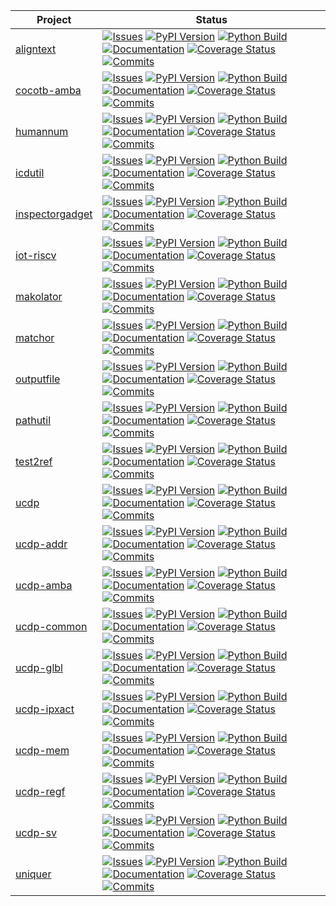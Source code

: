 <!--

# Run './test.sh' to update this file!

MAKO TEMPLATE BEGIN

<%def name="overview()">\
<%
from subprocess import run
from pathlib import Path

project_paths = run(["git", "ws", "info", "project-paths"], capture_output=True).stdout.decode('utf-8').splitlines()
names = sorted([Path(path).name for path in project_paths if Path(path).name != "main"])
%>\
|Project|Status|
|---|---|
% for name in names:
| [${name}](https://github.com/nbiotcloud/${name}) | [![Issues](https://img.shields.io/github/issues/nbiotcloud/${name})](https://github.com/nbiotcloud/${name}/issues) [![PyPI Version](https://badge.fury.io/py/${name}.svg)](https://badge.fury.io/py/${name}) [![Python Build](https://github.com/nbiotcloud/${name}/actions/workflows/main.yml/badge.svg)](https://github.com/nbiotcloud/${name}/actions/workflows/main.yml) [![Documentation](https://readthedocs.org/projects/${name}/badge/?version=stable)](https://${name}.readthedocs.io/en/stable/?badge=stable) [![Coverage Status](https://coveralls.io/repos/github/nbiotcloud/${name}/badge.svg?branch=main)](https://coveralls.io/github/nbiotcloud/${name}?branch=main) [![Commits](https://img.shields.io/github/commits-since/nbiotcloud/${name}/latest.svg)](https://github.com/nbiotcloud/${name}/releases) |
% endfor
</%def>

MAKO TEMPLATE END 
-->


<!-- GENERATE INPLACE BEGIN overview()> -->
|Project|Status|
|---|---|
| [aligntext](https://github.com/nbiotcloud/aligntext) | [![Issues](https://img.shields.io/github/issues/nbiotcloud/aligntext)](https://github.com/nbiotcloud/aligntext/issues) [![PyPI Version](https://badge.fury.io/py/aligntext.svg)](https://badge.fury.io/py/aligntext) [![Python Build](https://github.com/nbiotcloud/aligntext/actions/workflows/main.yml/badge.svg)](https://github.com/nbiotcloud/aligntext/actions/workflows/main.yml) [![Documentation](https://readthedocs.org/projects/aligntext/badge/?version=stable)](https://aligntext.readthedocs.io/en/stable/?badge=stable) [![Coverage Status](https://coveralls.io/repos/github/nbiotcloud/aligntext/badge.svg?branch=main)](https://coveralls.io/github/nbiotcloud/aligntext?branch=main) [![Commits](https://img.shields.io/github/commits-since/nbiotcloud/aligntext/latest.svg)](https://github.com/nbiotcloud/aligntext/releases) |
| [cocotb-amba](https://github.com/nbiotcloud/cocotb-amba) | [![Issues](https://img.shields.io/github/issues/nbiotcloud/cocotb-amba)](https://github.com/nbiotcloud/cocotb-amba/issues) [![PyPI Version](https://badge.fury.io/py/cocotb-amba.svg)](https://badge.fury.io/py/cocotb-amba) [![Python Build](https://github.com/nbiotcloud/cocotb-amba/actions/workflows/main.yml/badge.svg)](https://github.com/nbiotcloud/cocotb-amba/actions/workflows/main.yml) [![Documentation](https://readthedocs.org/projects/cocotb-amba/badge/?version=stable)](https://cocotb-amba.readthedocs.io/en/stable/?badge=stable) [![Coverage Status](https://coveralls.io/repos/github/nbiotcloud/cocotb-amba/badge.svg?branch=main)](https://coveralls.io/github/nbiotcloud/cocotb-amba?branch=main) [![Commits](https://img.shields.io/github/commits-since/nbiotcloud/cocotb-amba/latest.svg)](https://github.com/nbiotcloud/cocotb-amba/releases) |
| [humannum](https://github.com/nbiotcloud/humannum) | [![Issues](https://img.shields.io/github/issues/nbiotcloud/humannum)](https://github.com/nbiotcloud/humannum/issues) [![PyPI Version](https://badge.fury.io/py/humannum.svg)](https://badge.fury.io/py/humannum) [![Python Build](https://github.com/nbiotcloud/humannum/actions/workflows/main.yml/badge.svg)](https://github.com/nbiotcloud/humannum/actions/workflows/main.yml) [![Documentation](https://readthedocs.org/projects/humannum/badge/?version=stable)](https://humannum.readthedocs.io/en/stable/?badge=stable) [![Coverage Status](https://coveralls.io/repos/github/nbiotcloud/humannum/badge.svg?branch=main)](https://coveralls.io/github/nbiotcloud/humannum?branch=main) [![Commits](https://img.shields.io/github/commits-since/nbiotcloud/humannum/latest.svg)](https://github.com/nbiotcloud/humannum/releases) |
| [icdutil](https://github.com/nbiotcloud/icdutil) | [![Issues](https://img.shields.io/github/issues/nbiotcloud/icdutil)](https://github.com/nbiotcloud/icdutil/issues) [![PyPI Version](https://badge.fury.io/py/icdutil.svg)](https://badge.fury.io/py/icdutil) [![Python Build](https://github.com/nbiotcloud/icdutil/actions/workflows/main.yml/badge.svg)](https://github.com/nbiotcloud/icdutil/actions/workflows/main.yml) [![Documentation](https://readthedocs.org/projects/icdutil/badge/?version=stable)](https://icdutil.readthedocs.io/en/stable/?badge=stable) [![Coverage Status](https://coveralls.io/repos/github/nbiotcloud/icdutil/badge.svg?branch=main)](https://coveralls.io/github/nbiotcloud/icdutil?branch=main) [![Commits](https://img.shields.io/github/commits-since/nbiotcloud/icdutil/latest.svg)](https://github.com/nbiotcloud/icdutil/releases) |
| [inspectorgadget](https://github.com/nbiotcloud/inspectorgadget) | [![Issues](https://img.shields.io/github/issues/nbiotcloud/inspectorgadget)](https://github.com/nbiotcloud/inspectorgadget/issues) [![PyPI Version](https://badge.fury.io/py/inspectorgadget.svg)](https://badge.fury.io/py/inspectorgadget) [![Python Build](https://github.com/nbiotcloud/inspectorgadget/actions/workflows/main.yml/badge.svg)](https://github.com/nbiotcloud/inspectorgadget/actions/workflows/main.yml) [![Documentation](https://readthedocs.org/projects/inspectorgadget/badge/?version=stable)](https://inspectorgadget.readthedocs.io/en/stable/?badge=stable) [![Coverage Status](https://coveralls.io/repos/github/nbiotcloud/inspectorgadget/badge.svg?branch=main)](https://coveralls.io/github/nbiotcloud/inspectorgadget?branch=main) [![Commits](https://img.shields.io/github/commits-since/nbiotcloud/inspectorgadget/latest.svg)](https://github.com/nbiotcloud/inspectorgadget/releases) |
| [iot-riscv](https://github.com/nbiotcloud/iot-riscv) | [![Issues](https://img.shields.io/github/issues/nbiotcloud/iot-riscv)](https://github.com/nbiotcloud/iot-riscv/issues) [![PyPI Version](https://badge.fury.io/py/iot-riscv.svg)](https://badge.fury.io/py/iot-riscv) [![Python Build](https://github.com/nbiotcloud/iot-riscv/actions/workflows/main.yml/badge.svg)](https://github.com/nbiotcloud/iot-riscv/actions/workflows/main.yml) [![Documentation](https://readthedocs.org/projects/iot-riscv/badge/?version=stable)](https://iot-riscv.readthedocs.io/en/stable/?badge=stable) [![Coverage Status](https://coveralls.io/repos/github/nbiotcloud/iot-riscv/badge.svg?branch=main)](https://coveralls.io/github/nbiotcloud/iot-riscv?branch=main) [![Commits](https://img.shields.io/github/commits-since/nbiotcloud/iot-riscv/latest.svg)](https://github.com/nbiotcloud/iot-riscv/releases) |
| [makolator](https://github.com/nbiotcloud/makolator) | [![Issues](https://img.shields.io/github/issues/nbiotcloud/makolator)](https://github.com/nbiotcloud/makolator/issues) [![PyPI Version](https://badge.fury.io/py/makolator.svg)](https://badge.fury.io/py/makolator) [![Python Build](https://github.com/nbiotcloud/makolator/actions/workflows/main.yml/badge.svg)](https://github.com/nbiotcloud/makolator/actions/workflows/main.yml) [![Documentation](https://readthedocs.org/projects/makolator/badge/?version=stable)](https://makolator.readthedocs.io/en/stable/?badge=stable) [![Coverage Status](https://coveralls.io/repos/github/nbiotcloud/makolator/badge.svg?branch=main)](https://coveralls.io/github/nbiotcloud/makolator?branch=main) [![Commits](https://img.shields.io/github/commits-since/nbiotcloud/makolator/latest.svg)](https://github.com/nbiotcloud/makolator/releases) |
| [matchor](https://github.com/nbiotcloud/matchor) | [![Issues](https://img.shields.io/github/issues/nbiotcloud/matchor)](https://github.com/nbiotcloud/matchor/issues) [![PyPI Version](https://badge.fury.io/py/matchor.svg)](https://badge.fury.io/py/matchor) [![Python Build](https://github.com/nbiotcloud/matchor/actions/workflows/main.yml/badge.svg)](https://github.com/nbiotcloud/matchor/actions/workflows/main.yml) [![Documentation](https://readthedocs.org/projects/matchor/badge/?version=stable)](https://matchor.readthedocs.io/en/stable/?badge=stable) [![Coverage Status](https://coveralls.io/repos/github/nbiotcloud/matchor/badge.svg?branch=main)](https://coveralls.io/github/nbiotcloud/matchor?branch=main) [![Commits](https://img.shields.io/github/commits-since/nbiotcloud/matchor/latest.svg)](https://github.com/nbiotcloud/matchor/releases) |
| [outputfile](https://github.com/nbiotcloud/outputfile) | [![Issues](https://img.shields.io/github/issues/nbiotcloud/outputfile)](https://github.com/nbiotcloud/outputfile/issues) [![PyPI Version](https://badge.fury.io/py/outputfile.svg)](https://badge.fury.io/py/outputfile) [![Python Build](https://github.com/nbiotcloud/outputfile/actions/workflows/main.yml/badge.svg)](https://github.com/nbiotcloud/outputfile/actions/workflows/main.yml) [![Documentation](https://readthedocs.org/projects/outputfile/badge/?version=stable)](https://outputfile.readthedocs.io/en/stable/?badge=stable) [![Coverage Status](https://coveralls.io/repos/github/nbiotcloud/outputfile/badge.svg?branch=main)](https://coveralls.io/github/nbiotcloud/outputfile?branch=main) [![Commits](https://img.shields.io/github/commits-since/nbiotcloud/outputfile/latest.svg)](https://github.com/nbiotcloud/outputfile/releases) |
| [pathutil](https://github.com/nbiotcloud/pathutil) | [![Issues](https://img.shields.io/github/issues/nbiotcloud/pathutil)](https://github.com/nbiotcloud/pathutil/issues) [![PyPI Version](https://badge.fury.io/py/pathutil.svg)](https://badge.fury.io/py/pathutil) [![Python Build](https://github.com/nbiotcloud/pathutil/actions/workflows/main.yml/badge.svg)](https://github.com/nbiotcloud/pathutil/actions/workflows/main.yml) [![Documentation](https://readthedocs.org/projects/pathutil/badge/?version=stable)](https://pathutil.readthedocs.io/en/stable/?badge=stable) [![Coverage Status](https://coveralls.io/repos/github/nbiotcloud/pathutil/badge.svg?branch=main)](https://coveralls.io/github/nbiotcloud/pathutil?branch=main) [![Commits](https://img.shields.io/github/commits-since/nbiotcloud/pathutil/latest.svg)](https://github.com/nbiotcloud/pathutil/releases) |
| [test2ref](https://github.com/nbiotcloud/test2ref) | [![Issues](https://img.shields.io/github/issues/nbiotcloud/test2ref)](https://github.com/nbiotcloud/test2ref/issues) [![PyPI Version](https://badge.fury.io/py/test2ref.svg)](https://badge.fury.io/py/test2ref) [![Python Build](https://github.com/nbiotcloud/test2ref/actions/workflows/main.yml/badge.svg)](https://github.com/nbiotcloud/test2ref/actions/workflows/main.yml) [![Documentation](https://readthedocs.org/projects/test2ref/badge/?version=stable)](https://test2ref.readthedocs.io/en/stable/?badge=stable) [![Coverage Status](https://coveralls.io/repos/github/nbiotcloud/test2ref/badge.svg?branch=main)](https://coveralls.io/github/nbiotcloud/test2ref?branch=main) [![Commits](https://img.shields.io/github/commits-since/nbiotcloud/test2ref/latest.svg)](https://github.com/nbiotcloud/test2ref/releases) |
| [ucdp](https://github.com/nbiotcloud/ucdp) | [![Issues](https://img.shields.io/github/issues/nbiotcloud/ucdp)](https://github.com/nbiotcloud/ucdp/issues) [![PyPI Version](https://badge.fury.io/py/ucdp.svg)](https://badge.fury.io/py/ucdp) [![Python Build](https://github.com/nbiotcloud/ucdp/actions/workflows/main.yml/badge.svg)](https://github.com/nbiotcloud/ucdp/actions/workflows/main.yml) [![Documentation](https://readthedocs.org/projects/ucdp/badge/?version=stable)](https://ucdp.readthedocs.io/en/stable/?badge=stable) [![Coverage Status](https://coveralls.io/repos/github/nbiotcloud/ucdp/badge.svg?branch=main)](https://coveralls.io/github/nbiotcloud/ucdp?branch=main) [![Commits](https://img.shields.io/github/commits-since/nbiotcloud/ucdp/latest.svg)](https://github.com/nbiotcloud/ucdp/releases) |
| [ucdp-addr](https://github.com/nbiotcloud/ucdp-addr) | [![Issues](https://img.shields.io/github/issues/nbiotcloud/ucdp-addr)](https://github.com/nbiotcloud/ucdp-addr/issues) [![PyPI Version](https://badge.fury.io/py/ucdp-addr.svg)](https://badge.fury.io/py/ucdp-addr) [![Python Build](https://github.com/nbiotcloud/ucdp-addr/actions/workflows/main.yml/badge.svg)](https://github.com/nbiotcloud/ucdp-addr/actions/workflows/main.yml) [![Documentation](https://readthedocs.org/projects/ucdp-addr/badge/?version=stable)](https://ucdp-addr.readthedocs.io/en/stable/?badge=stable) [![Coverage Status](https://coveralls.io/repos/github/nbiotcloud/ucdp-addr/badge.svg?branch=main)](https://coveralls.io/github/nbiotcloud/ucdp-addr?branch=main) [![Commits](https://img.shields.io/github/commits-since/nbiotcloud/ucdp-addr/latest.svg)](https://github.com/nbiotcloud/ucdp-addr/releases) |
| [ucdp-amba](https://github.com/nbiotcloud/ucdp-amba) | [![Issues](https://img.shields.io/github/issues/nbiotcloud/ucdp-amba)](https://github.com/nbiotcloud/ucdp-amba/issues) [![PyPI Version](https://badge.fury.io/py/ucdp-amba.svg)](https://badge.fury.io/py/ucdp-amba) [![Python Build](https://github.com/nbiotcloud/ucdp-amba/actions/workflows/main.yml/badge.svg)](https://github.com/nbiotcloud/ucdp-amba/actions/workflows/main.yml) [![Documentation](https://readthedocs.org/projects/ucdp-amba/badge/?version=stable)](https://ucdp-amba.readthedocs.io/en/stable/?badge=stable) [![Coverage Status](https://coveralls.io/repos/github/nbiotcloud/ucdp-amba/badge.svg?branch=main)](https://coveralls.io/github/nbiotcloud/ucdp-amba?branch=main) [![Commits](https://img.shields.io/github/commits-since/nbiotcloud/ucdp-amba/latest.svg)](https://github.com/nbiotcloud/ucdp-amba/releases) |
| [ucdp-common](https://github.com/nbiotcloud/ucdp-common) | [![Issues](https://img.shields.io/github/issues/nbiotcloud/ucdp-common)](https://github.com/nbiotcloud/ucdp-common/issues) [![PyPI Version](https://badge.fury.io/py/ucdp-common.svg)](https://badge.fury.io/py/ucdp-common) [![Python Build](https://github.com/nbiotcloud/ucdp-common/actions/workflows/main.yml/badge.svg)](https://github.com/nbiotcloud/ucdp-common/actions/workflows/main.yml) [![Documentation](https://readthedocs.org/projects/ucdp-common/badge/?version=stable)](https://ucdp-common.readthedocs.io/en/stable/?badge=stable) [![Coverage Status](https://coveralls.io/repos/github/nbiotcloud/ucdp-common/badge.svg?branch=main)](https://coveralls.io/github/nbiotcloud/ucdp-common?branch=main) [![Commits](https://img.shields.io/github/commits-since/nbiotcloud/ucdp-common/latest.svg)](https://github.com/nbiotcloud/ucdp-common/releases) |
| [ucdp-glbl](https://github.com/nbiotcloud/ucdp-glbl) | [![Issues](https://img.shields.io/github/issues/nbiotcloud/ucdp-glbl)](https://github.com/nbiotcloud/ucdp-glbl/issues) [![PyPI Version](https://badge.fury.io/py/ucdp-glbl.svg)](https://badge.fury.io/py/ucdp-glbl) [![Python Build](https://github.com/nbiotcloud/ucdp-glbl/actions/workflows/main.yml/badge.svg)](https://github.com/nbiotcloud/ucdp-glbl/actions/workflows/main.yml) [![Documentation](https://readthedocs.org/projects/ucdp-glbl/badge/?version=stable)](https://ucdp-glbl.readthedocs.io/en/stable/?badge=stable) [![Coverage Status](https://coveralls.io/repos/github/nbiotcloud/ucdp-glbl/badge.svg?branch=main)](https://coveralls.io/github/nbiotcloud/ucdp-glbl?branch=main) [![Commits](https://img.shields.io/github/commits-since/nbiotcloud/ucdp-glbl/latest.svg)](https://github.com/nbiotcloud/ucdp-glbl/releases) |
| [ucdp-ipxact](https://github.com/nbiotcloud/ucdp-ipxact) | [![Issues](https://img.shields.io/github/issues/nbiotcloud/ucdp-ipxact)](https://github.com/nbiotcloud/ucdp-ipxact/issues) [![PyPI Version](https://badge.fury.io/py/ucdp-ipxact.svg)](https://badge.fury.io/py/ucdp-ipxact) [![Python Build](https://github.com/nbiotcloud/ucdp-ipxact/actions/workflows/main.yml/badge.svg)](https://github.com/nbiotcloud/ucdp-ipxact/actions/workflows/main.yml) [![Documentation](https://readthedocs.org/projects/ucdp-ipxact/badge/?version=stable)](https://ucdp-ipxact.readthedocs.io/en/stable/?badge=stable) [![Coverage Status](https://coveralls.io/repos/github/nbiotcloud/ucdp-ipxact/badge.svg?branch=main)](https://coveralls.io/github/nbiotcloud/ucdp-ipxact?branch=main) [![Commits](https://img.shields.io/github/commits-since/nbiotcloud/ucdp-ipxact/latest.svg)](https://github.com/nbiotcloud/ucdp-ipxact/releases) |
| [ucdp-mem](https://github.com/nbiotcloud/ucdp-mem) | [![Issues](https://img.shields.io/github/issues/nbiotcloud/ucdp-mem)](https://github.com/nbiotcloud/ucdp-mem/issues) [![PyPI Version](https://badge.fury.io/py/ucdp-mem.svg)](https://badge.fury.io/py/ucdp-mem) [![Python Build](https://github.com/nbiotcloud/ucdp-mem/actions/workflows/main.yml/badge.svg)](https://github.com/nbiotcloud/ucdp-mem/actions/workflows/main.yml) [![Documentation](https://readthedocs.org/projects/ucdp-mem/badge/?version=stable)](https://ucdp-mem.readthedocs.io/en/stable/?badge=stable) [![Coverage Status](https://coveralls.io/repos/github/nbiotcloud/ucdp-mem/badge.svg?branch=main)](https://coveralls.io/github/nbiotcloud/ucdp-mem?branch=main) [![Commits](https://img.shields.io/github/commits-since/nbiotcloud/ucdp-mem/latest.svg)](https://github.com/nbiotcloud/ucdp-mem/releases) |
| [ucdp-regf](https://github.com/nbiotcloud/ucdp-regf) | [![Issues](https://img.shields.io/github/issues/nbiotcloud/ucdp-regf)](https://github.com/nbiotcloud/ucdp-regf/issues) [![PyPI Version](https://badge.fury.io/py/ucdp-regf.svg)](https://badge.fury.io/py/ucdp-regf) [![Python Build](https://github.com/nbiotcloud/ucdp-regf/actions/workflows/main.yml/badge.svg)](https://github.com/nbiotcloud/ucdp-regf/actions/workflows/main.yml) [![Documentation](https://readthedocs.org/projects/ucdp-regf/badge/?version=stable)](https://ucdp-regf.readthedocs.io/en/stable/?badge=stable) [![Coverage Status](https://coveralls.io/repos/github/nbiotcloud/ucdp-regf/badge.svg?branch=main)](https://coveralls.io/github/nbiotcloud/ucdp-regf?branch=main) [![Commits](https://img.shields.io/github/commits-since/nbiotcloud/ucdp-regf/latest.svg)](https://github.com/nbiotcloud/ucdp-regf/releases) |
| [ucdp-sv](https://github.com/nbiotcloud/ucdp-sv) | [![Issues](https://img.shields.io/github/issues/nbiotcloud/ucdp-sv)](https://github.com/nbiotcloud/ucdp-sv/issues) [![PyPI Version](https://badge.fury.io/py/ucdp-sv.svg)](https://badge.fury.io/py/ucdp-sv) [![Python Build](https://github.com/nbiotcloud/ucdp-sv/actions/workflows/main.yml/badge.svg)](https://github.com/nbiotcloud/ucdp-sv/actions/workflows/main.yml) [![Documentation](https://readthedocs.org/projects/ucdp-sv/badge/?version=stable)](https://ucdp-sv.readthedocs.io/en/stable/?badge=stable) [![Coverage Status](https://coveralls.io/repos/github/nbiotcloud/ucdp-sv/badge.svg?branch=main)](https://coveralls.io/github/nbiotcloud/ucdp-sv?branch=main) [![Commits](https://img.shields.io/github/commits-since/nbiotcloud/ucdp-sv/latest.svg)](https://github.com/nbiotcloud/ucdp-sv/releases) |
| [uniquer](https://github.com/nbiotcloud/uniquer) | [![Issues](https://img.shields.io/github/issues/nbiotcloud/uniquer)](https://github.com/nbiotcloud/uniquer/issues) [![PyPI Version](https://badge.fury.io/py/uniquer.svg)](https://badge.fury.io/py/uniquer) [![Python Build](https://github.com/nbiotcloud/uniquer/actions/workflows/main.yml/badge.svg)](https://github.com/nbiotcloud/uniquer/actions/workflows/main.yml) [![Documentation](https://readthedocs.org/projects/uniquer/badge/?version=stable)](https://uniquer.readthedocs.io/en/stable/?badge=stable) [![Coverage Status](https://coveralls.io/repos/github/nbiotcloud/uniquer/badge.svg?branch=main)](https://coveralls.io/github/nbiotcloud/uniquer?branch=main) [![Commits](https://img.shields.io/github/commits-since/nbiotcloud/uniquer/latest.svg)](https://github.com/nbiotcloud/uniquer/releases) |
<!-- GENERATE INPLACE END overview()> -->
